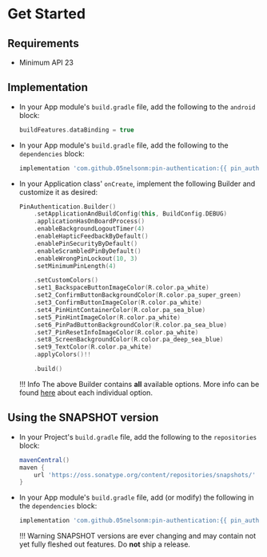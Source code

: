 Get Started
===

## Requirements
 - Minimum API 23

## Implementation
 - In your App module's `build.gradle` file, add the following to the `android` block:
    ```groovy
    buildFeatures.dataBinding = true
    ```

 - In your App module's `build.gradle` file, add the following to the `dependencies` block:
    ```groovy
    implementation 'com.github.05nelsonm:pin-authentication:{{ pin_authentication.release }}'
    ```

 - In your Application class' `onCreate`, implement the following Builder and customize it as desired:
    ```kotlin
    PinAuthentication.Builder()
        .setApplicationAndBuildConfig(this, BuildConfig.DEBUG)
        .applicationHasOnBoardProcess()
        .enableBackgroundLogoutTimer(4)
        .enableHapticFeedbackByDefault()
        .enablePinSecurityByDefault()
        .enableScrambledPinByDefault()
        .enableWrongPinLockout(10, 3)
        .setMinimumPinLength(4)

        .setCustomColors()
        .set1_BackspaceButtonImageColor(R.color.pa_white)
        .set2_ConfirmButtonBackgroundColor(R.color.pa_super_green)
        .set3_ConfirmButtonImageColor(R.color.pa_white)
        .set4_PinHintContainerColor(R.color.pa_sea_blue)
        .set5_PinHintImageColor(R.color.pa_white)
        .set6_PinPadButtonBackgroundColor(R.color.pa_sea_blue)
        .set7_PinResetInfoImageColor(R.color.pa_white)
        .set8_ScreenBackgroundColor(R.color.pa_deep_sea_blue)
        .set9_TextColor(R.color.pa_white)
        .applyColors()!!

        .build()
    ```

    !!! Info
        The above Builder contains **all** available options. More info can be found
        [here](pin-authentication/io.matthewnelson.pin_authentication.service/-pin-authentication/-builder/index.md)
        about each individual option.

## Using the SNAPSHOT version

 - In your Project's `build.gradle` file, add the following to the `repositories` block:
     ```groovy
     mavenCentral()
     maven {
         url 'https://oss.sonatype.org/content/repositories/snapshots/'
     }
     ```
 - In your App module's `build.gradle` file, add (or modify) the following in the `dependencies` block:
     ```groovy
     implementation 'com.github.05nelsonm:pin-authentication:{{ pin_authentication.next_release }}-SNAPSHOT'
     ```

    !!! Warning
        SNAPSHOT versions are ever changing and may contain not yet fully fleshed out features. Do **not** ship a release.
